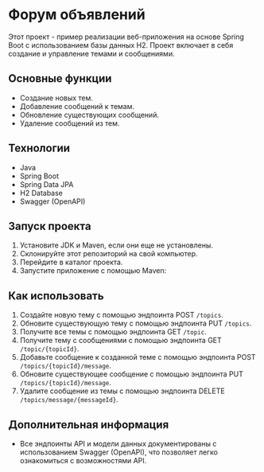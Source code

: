 # Форум объявлений

Этот проект - пример реализации веб-приложения на основе Spring Boot с использованием базы данных H2. Проект включает в себя создание и управление темами и сообщениями.

## Основные функции

- Создание новых тем.
- Добавление сообщений к темам.
- Обновление существующих сообщений.
- Удаление сообщений из тем.

## Технологии

- Java
- Spring Boot
- Spring Data JPA
- H2 Database
- Swagger (OpenAPI)

## Запуск проекта

1. Установите JDK и Maven, если они еще не установлены.
2. Склонируйте этот репозиторий на свой компьютер.
3. Перейдите в каталог проекта.
4. Запустите приложение с помощью Maven:

## Как использовать

1. Создайте новую тему с помощью эндпоинта POST `/topics`.
2. Обновите существующую тему с помощью эндпоинта PUT `/topics`.
3. Получите все темы с помощью эндпоинта GET `/topic`.
4. Получите тему с сообщениями с помощью эндпоинта GET `/topic/{topicId}`.
5. Добавьте сообщение к созданной теме с помощью эндпоинта POST `/topics/{topicId}/message`.
6. Обновите существующее сообщение с помощью эндпоинта PUT `/topics/{topicId}/message`.
7. Удалите сообщение из темы с помощью эндпоинта DELETE `/topics/message/{messageId}`.

## Дополнительная информация

- Все эндпоинты API и модели данных документированы с использованием Swagger (OpenAPI), что позволяет легко ознакомиться с возможностями API.
